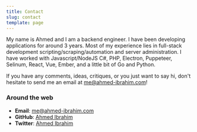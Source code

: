 ```yaml
---
title: Contact
slug: contact
template: page
---
```


My name is Ahmed and I am a backend engineer. I have been developing applications for around 3 years. Most of my experience lies in full-stack development scripting/scraping/automation and server administration. I have worked with Javascript/NodeJS C#, PHP,  Electron, Puppeteer, Selinum, React, Vue, Ember, and a little bit of Go and Python.


If you have any comments, ideas, critiques, or you just want to say hi, don't hesitate to send me an email at [me@ahmed-ibrahim.com](mailto:me@ahmed-ibrahim.com)!

### Around the web

- **Email**: [me@ahmed-ibrahim.com](mailto:hello@ahmed-ibrahim)
- **GitHub**: [Ahmed Ibrahim](https://github.com/ahmadibrahiim)
- **Twitter**: [Ahmed Ibrahim](https://twitter.com/ahmed_ibrahhim)

<div class="crypto">

</div>
